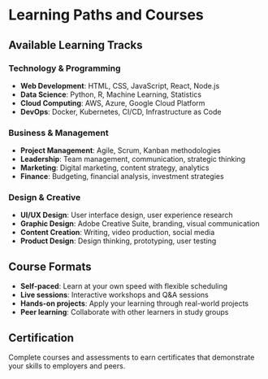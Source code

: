 # Learning Paths and Courses

## Available Learning Tracks

### Technology & Programming
- **Web Development**: HTML, CSS, JavaScript, React, Node.js
- **Data Science**: Python, R, Machine Learning, Statistics
- **Cloud Computing**: AWS, Azure, Google Cloud Platform
- **DevOps**: Docker, Kubernetes, CI/CD, Infrastructure as Code

### Business & Management
- **Project Management**: Agile, Scrum, Kanban methodologies
- **Leadership**: Team management, communication, strategic thinking
- **Marketing**: Digital marketing, content strategy, analytics
- **Finance**: Budgeting, financial analysis, investment strategies

### Design & Creative
- **UI/UX Design**: User interface design, user experience research
- **Graphic Design**: Adobe Creative Suite, branding, visual communication
- **Content Creation**: Writing, video production, social media
- **Product Design**: Design thinking, prototyping, user testing

## Course Formats

- **Self-paced**: Learn at your own speed with flexible scheduling
- **Live sessions**: Interactive workshops and Q&A sessions
- **Hands-on projects**: Apply your learning through real-world projects
- **Peer learning**: Collaborate with other learners in study groups

## Certification

Complete courses and assessments to earn certificates that demonstrate your skills to employers and peers.
